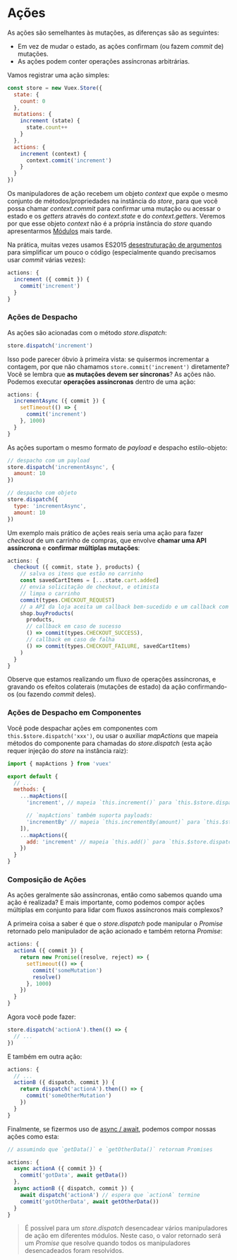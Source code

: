 # Ações

As ações são semelhantes às mutações, as diferenças são as seguintes:

- Em vez de mudar o estado, as ações confirmam (ou fazem _commit_ de) mutações.
- As ações podem conter operações assíncronas arbitrárias.

Vamos registrar uma ação simples:

``` js
const store = new Vuex.Store({
  state: {
    count: 0
  },
  mutations: {
    increment (state) {
      state.count++
    }
  },
  actions: {
    increment (context) {
      context.commit('increment')
    }
  }
})
```

Os manipuladores de ação recebem um objeto _context_ que expõe o mesmo conjunto de métodos/propriedades na instância do _store_, para que você possa chamar _context.commit_ para confirmar uma mutação ou acessar o estado e os _getters_ através do _context.state_ e do _context.getters_. Veremos por que esse objeto _context_ não é a própria instância do _store_ quando apresentarmos [Módulos](modules.md) mais tarde.

Na prática, muitas vezes usamos ES2015 [desestruturação de argumentos](https://github.com/lukehoban/es6features#destructuring) para simplificar um pouco o código (especialmente quando precisamos usar _commit_ várias vezes):

``` js
actions: {
  increment ({ commit }) {
    commit('increment')
  }
}
```

### Ações de Despacho

As ações são acionadas com o método _store.dispatch_:

``` js
store.dispatch('increment')
```

Isso pode parecer óbvio à primeira vista: se quisermos incrementar a contagem, por que não chamamos `store.commit('increment')` diretamente? Você se lembra que **as mutações devem ser síncronas**? As ações não. Podemos executar **operações assíncronas** dentro de uma ação:

``` js
actions: {
  incrementAsync ({ commit }) {
    setTimeout(() => {
      commit('increment')
    }, 1000)
  }
}
```

As ações suportam o mesmo formato de _payload_ e despacho estilo-objeto:

``` js
// despacho com um payload
store.dispatch('incrementAsync', {
  amount: 10
})

// despacho com objeto
store.dispatch({
  type: 'incrementAsync',
  amount: 10
})
```

Um exemplo mais prático de ações reais seria uma ação para fazer _checkout_ de um carrinho de compras, que envolve **chamar uma API assíncrona** e **confirmar múltiplas mutações**:

``` js
actions: {
  checkout ({ commit, state }, products) {
    // salva os itens que estão no carrinho
    const savedCartItems = [...state.cart.added]
    // envia solicitação de checkout, e otimista
    // limpa o carrinho
    commit(types.CHECKOUT_REQUEST)
    // a API da loja aceita um callback bem-sucedido e um callback com falha
    shop.buyProducts(
      products,
      // callback em caso de sucesso
      () => commit(types.CHECKOUT_SUCCESS),
      // callback em caso de falha
      () => commit(types.CHECKOUT_FAILURE, savedCartItems)
    )
  }
}
```

Observe que estamos realizando um fluxo de operações assíncronas, e gravando os efeitos colaterais (mutações de estado) da ação confirmando-os (ou fazendo _commit_ deles).

### Ações de Despacho em Componentes

Você pode despachar ações em componentes com `this.$store.dispatch('xxx')`, ou usar o auxiliar _mapActions_ que mapeia métodos do componente para chamadas do _store.dispatch_ (esta ação requer injeção do _store_ na instância raiz):

``` js
import { mapActions } from 'vuex'

export default {
  // ...
  methods: {
    ...mapActions([
      'increment', // mapeia `this.increment()` para `this.$store.dispatch('increment')`

      // `mapActions` também suporta payloads:
      'incrementBy' // mapeia `this.incrementBy(amount)` para `this.$store.dispatch('incrementBy', amount)`
    ]),
    ...mapActions({
      add: 'increment' // mapeia `this.add()` para `this.$store.dispatch('increment')`
    })
  }
}
```

### Composição de Ações

As ações geralmente são assíncronas, então como sabemos quando uma ação é realizada? E mais importante, como podemos compor ações múltiplas em conjunto para lidar com fluxos assíncronos mais complexos?

A primeira coisa a saber é que o _store.dispatch_ pode manipular o _Promise_ retornado pelo manipulador de ação acionado e também retorna _Promise_:

``` js
actions: {
  actionA ({ commit }) {
    return new Promise((resolve, reject) => {
      setTimeout(() => {
        commit('someMutation')
        resolve()
      }, 1000)
    })
  }
}
```

Agora você pode fazer:

``` js
store.dispatch('actionA').then(() => {
  // ...
})
```

E também em outra ação:

``` js
actions: {
  // ...
  actionB ({ dispatch, commit }) {
    return dispatch('actionA').then(() => {
      commit('someOtherMutation')
    })
  }
}
```

Finalmente, se fizermos uso de [async / await](https://tc39.github.io/ecmascript-asyncawait/), podemos compor nossas ações como esta:

``` js
// assumindo que `getData()` e `getOtherData()` retornam Promises

actions: {
  async actionA ({ commit }) {
    commit('gotData', await getData())
  },
  async actionB ({ dispatch, commit }) {
    await dispatch('actionA') // espera que `actionA` termine
    commit('gotOtherData', await getOtherData())
  }
}
```

> É possível para um _store.dispatch_ desencadear vários manipuladores de ação em diferentes módulos. Neste caso, o valor retornado será um _Promise_ que resolve quando todos os manipuladores desencadeados foram resolvidos.
